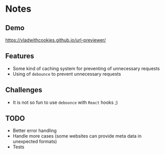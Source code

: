 # Notes
## Demo
https://vladwithcookies.github.io/url-previewer/

## Features
* Some kind of caching system for preventing of unnecessary requests
* Using of `debounce` to prevent unnecessary requests

## Challenges
* It is not so fun to use `debounce` with `React` hooks ;)

## TODO
* Better error handling
* Handle more cases (some websites can provide meta data in unexpected formats)
* Tests
